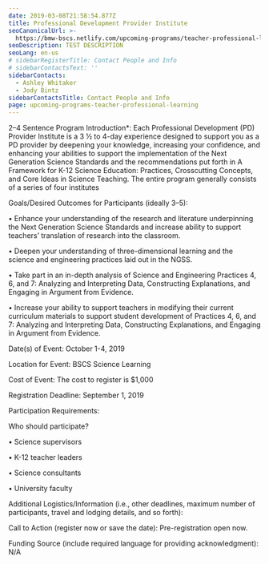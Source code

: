 ```yaml
---
date: 2019-03-08T21:58:54.877Z
title: Professional Development Provider Institute
seoCanonicalUrl: >-
  https://bmw-bscs.netlify.com/upcoming-programs/teacher-professional-learning/professional-development-provider-institute
seoDescription: TEST DESCRIPTION
seoLang: en-us
# sidebarRegisterTitle: Contact People and Info
# sidebarContactsText: ''
sidebarContacts:
  - Ashley Whitaker
  - Jody Bintz
sidebarContactsTitle: Contact People and Info
page: upcoming-programs-teacher-professional-learning
---
```

2–4 Sentence Program Introduction*: Each Professional Development (PD) Provider Institute is a 3 ½ to 4-day experience designed to support you as a PD provider by deepening your knowledge, increasing your confidence, and enhancing your abilities to support the implementation of the Next Generation Science Standards and the recommendations put forth in A Framework for K-12 Science Education: Practices, Crosscutting Concepts, and Core Ideas in Science Teaching. The entire program generally consists of a series of four institutes

Goals/Desired Outcomes for Participants (ideally 3–5): 

•	Enhance your understanding of the research and literature underpinning the Next Generation Science Standards and increase ability to support teachers’ translation of research into the classroom.

•	Deepen your understanding of three-dimensional learning and the science and engineering practices laid out in the NGSS.

•	Take part in an in-depth analysis of Science and Engineering Practices 4, 6, and 7: Analyzing and Interpreting Data, Constructing Explanations, and Engaging in Argument from Evidence.

•	Increase your ability to support teachers in modifying their current curriculum materials to support student development of Practices 4, 6, and 7: Analyzing and Interpreting Data, Constructing Explanations, and Engaging in Argument from Evidence.

Date(s) of Event: October 1-4, 2019

Location for Event: BSCS Science Learning

Cost of Event: The cost to register is $1,000

Registration Deadline: September 1, 2019 

Participation Requirements:

Who should participate? 

•	Science supervisors

•	K-12 teacher leaders

•	Science consultants

•	University faculty

Additional Logistics/Information (i.e., other deadlines, maximum number of participants, travel and lodging details, and so forth): 

Call to Action (register now or save the date): Pre-registration open now. 

Funding Source (include required language for providing acknowledgment):  N/A

